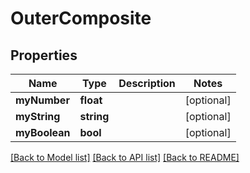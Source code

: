 # OuterComposite

## Properties
Name | Type | Description | Notes
------------ | ------------- | ------------- | -------------
**myNumber** | **float** |  | [optional] 
**myString** | **string** |  | [optional] 
**myBoolean** | **bool** |  | [optional] 

[[Back to Model list]](../README.md#documentation-for-models) [[Back to API list]](../README.md#documentation-for-api-endpoints) [[Back to README]](../README.md)


